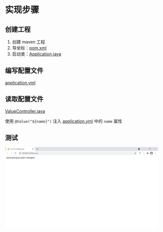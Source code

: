 # 实现步骤

## 创建工程

1. 创建 maven 工程
2. 导坐标：[pom.xml](code/pom.xml)
3. 启动类：[Application.java](code\src\main\java\com\xuan\Application.java)

## 编写配置文件

[application.yml](code\src\main\resources\application.yml)

## 读取配置文件

[ValueController.java](code\src\main\java\com\xuan\controller\ValueController.java)

使用 `@Value("${name}")` 注入 [application.yml](code\src\main\resources\application.yml) 中的 `name` 属性

## 测试

![image-20210321113304990](image/image-20210321113304990.png)





